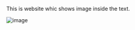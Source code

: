 This is website whic shows image inside the text.

![image](https://github.com/Jishnumo/Image-Text/assets/147910757/3ea42f3f-5908-45c1-b891-644b0218cc77)
